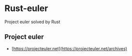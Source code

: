 # Rust-euler
Project euler solved by Rust

## Project euler
- [https://projecteuler.net](https://projecteuler.net/archives)
